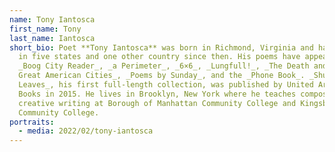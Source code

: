 ```yaml
---
name: Tony Iantosca
first_name: Tony
last_name: Iantosca
short_bio: Poet **Tony Iantosca** was born in Richmond, Virginia and has lived
  in five states and one other country since then. His poems have appeared in
  _Boog City Reader_, _a Perimeter_, _6×6_, _Lungfull!_, _The Death and Life of
  Great American Cities_, _Poems by Sunday_, and the _Phone Book_. _Shut Up,
  Leaves_, his first full-length collection, was published by United Artists
  Books in 2015. He lives in Brooklyn, New York where he teaches composition and
  creative writing at Borough of Manhattan Community College and Kingsborough
  Community College.
portraits:
  - media: 2022/02/tony-iantosca
---
```


